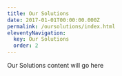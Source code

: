 ```yaml
---
title: Our Solutions
date: 2017-01-01T00:00:00.000Z
permalink: /oursolutions/index.html
eleventyNavigation:
  key: Our Solutions
  order: 2
---
```

Our Solutions content will go here